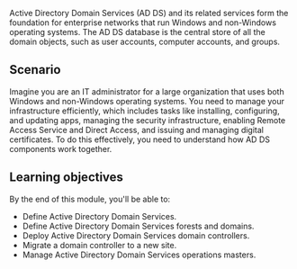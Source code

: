 Active Directory Domain Services (AD DS) and its related services form the foundation for enterprise networks that run Windows and non-Windows operating systems. The AD DS database is the central store of all the domain objects, such as user accounts, computer accounts, and groups.

## Scenario

Imagine you are an IT administrator for a large organization that uses both Windows and non-Windows operating systems. You need to manage your infrastructure efficiently, which includes tasks like installing, configuring, and updating apps, managing the security infrastructure, enabling Remote Access Service and Direct Access, and issuing and managing digital certificates. To do this effectively, you need to understand how AD DS components work together.

## Learning objectives

By the end of this module, you'll be able to:

 -  Define Active Directory Domain Services.
 -  Define Active Directory Domain Services forests and domains.
 -  Deploy Active Directory Domain Services domain controllers.
 -  Migrate a domain controller to a new site.
 -  Manage Active Directory Domain Services operations masters.
